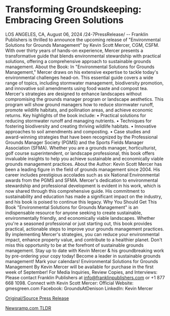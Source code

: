 # Transforming Groundskeeping: Embracing Green Solutions

LOS ANGELES, CA, August 06, 2024 /24-7PressRelease/ -- Franklin Publishers is thrilled to announce the upcoming release of "Environmental Solutions for Grounds Management" by Kevin Scott Mercer, CGM, CSFM. With over thirty years of hands-on experience, Mercer presents a transformative guide that blends environmental stewardship with practical solutions, offering a comprehensive approach to sustainable grounds management.  About the Book: In "Environmental Solutions for Grounds Management," Mercer draws on his extensive expertise to tackle today's environmental challenges head-on. This essential guide covers a wide range of topics, including stormwater management, biodiversity promotion, and innovative soil amendments using food waste and compost tea. Mercer's strategies are designed to enhance landscapes without compromising the grounds manager program or landscape aesthetics. This program will show ground managers how to reduce stormwater runoff, promote wildlife habitats, and pollination areas, and achieve economic returns.  Key highlights of the book include: •	Practical solutions for reducing stormwater runoff and managing nutrients. •	Techniques for fostering biodiversity and creating thriving wildlife habitats. •	Innovative approaches to soil amendments and composting. •	Case studies and award-winning strategies that have been recognized by the Professional Grounds Manager Society (PGMS) and the Sports Fields Manager Association (SFMA).  Whether you are a grounds manager, horticulturist, golf course superintendent, or landscape professional, this book offers invaluable insights to help you achieve sustainable and economically viable grounds management practices.  About the Author: Kevin Scott Mercer has been a leading figure in the field of grounds management since 2004. His career includes prestigious accolades such as six National Environmental awards from the PGMS and SFMA. Mercer's dedication to environmental stewardship and professional development is evident in his work, which is now shared through this comprehensive guide. His commitment to sustainability and education has made a significant impact on the industry, and his book is poised to continue this legacy.  Why You Should Get This Book "Environmental Solutions for Grounds Management" is an indispensable resource for anyone seeking to create sustainable, environmentally friendly, and economically viable landscapes. Whether you're a seasoned professional or just starting out, this book provides practical, actionable steps to improve your grounds management practices. By implementing Mercer's strategies, you can reduce your environmental impact, enhance property value, and contribute to a healthier planet. Don't miss this opportunity to be at the forefront of sustainable grounds management.  Stay up to date with Kevin Mercer & his groundbreaking work by pre-ordering your copy today! Become a leader in sustainable grounds management!  Mark your calendars! Environmental Solutions for Grounds Management By Kevin Mercer will be available for purchase in the first week of September!  For Media Inquiries, Review Copies, and Interviews: Please contact Franklin Publishers at info@franklinpublishers.com or +1 877 668 1098. Connect with Kevin Scott Mercer: Official Website: gmesgreen.com Facebook: GroundsAtDenison LinkedIn: Kevin Mercer 

[Original/Source Press Release](https://www.24-7pressrelease.com/press-release/513125/transforming-groundskeeping-embracing-green-solutions) 

[Newsramp.com TLDR](https://newsramp.com/None) 